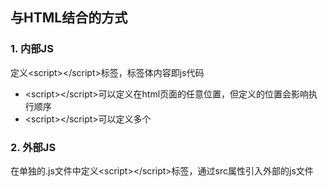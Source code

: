 ## 与HTML结合的方式

### 1. 内部JS

定义\<script>\</script>标签，标签体内容即js代码

- \<script>\</script>可以定义在html页面的任意位置，但定义的位置会影响执行顺序
- \<script>\</script>可以定义多个

### 2. 外部JS

在单独的.js文件中定义\<script>\</script>标签，通过src属性引入外部的js文件

